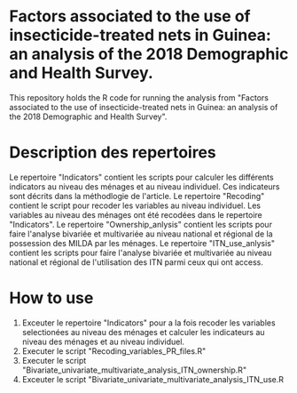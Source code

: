 # Factors associated to the use of insecticide-treated nets in Guinea: an analysis of the 2018 Demographic and Health Survey.

This repository holds the R code for running the analysis from "Factors associated to the use of insecticide-treated nets in Guinea: an analysis of the 2018 Demographic and Health Survey".

# Description des repertoires

Le repertoire "Indicators" contient les scripts pour calculer les différents indicators au niveau des ménages et au niveau individuel. Ces indicateurs sont décrits dans la méthodlogie de l'article.
Le repertoire "Recoding" contient le script pour recoder les variables au niveau individuel. Les variables au niveau des ménages ont été recodées dans le repertoire "Indicators".
Le repertoire "Ownership_anlysis" contient les scripts pour faire l'analyse bivariée et multivariée au niveau national et régional de la possession des MILDA par les ménages.
Le repertoire "ITN_use_anlysis" contient les scripts pour faire l'analyse bivariée et multivariée au niveau national et régional de l'utilisation des ITN parmi ceux qui ont access.

# How to use
1. Exceuter le repertoire "Indicators" pour a la fois recoder les variables selectionées au niveau des ménages et calculer les indicateurs au niveau des ménages et au niveau individuel.
2. Executer le script "Recoding_variables_PR_files.R" 
3. Executer le script "Bivariate_univariate_multivariate_analysis_ITN_ownership.R"
4. Exceuter le script "Bivariate_univariate_multivariate_analysis_ITN_use.R


